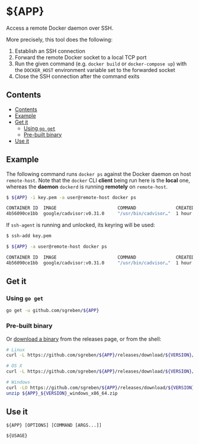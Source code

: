 # ${APP}

Access a remote Docker daemon over SSH.

More precisely, this tool does the following:

1. Establish an SSH connection
2. Forward the remote Docker socket to a local TCP port
3. Run the given command (e.g. `docker build` or `docker-compose up`) with the `DOCKER_HOST` environment variable set to the forwarded socket
4. Close the SSH connection after the command exits

## Contents

- [Contents](#contents)
- [Example](#example)
- [Get it](#get-it)
  - [Using `go get`](#using-go-get)
  - [Pre-built binary](#pre-built-binary)
- [Use it](#use-it)

## Example

The following command runs `docker ps` against the Docker daemon on host `remote-host`.
Note that the `docker` CLI **client** being run here is the **local** one, whereas the **daemon** `dockerd` is running **remotely** on `remote-host`.

```sh
$ ${APP} -i key.pem -a user@remote-host docker ps
```
```sh
CONTAINER ID  IMAGE                       COMMAND               CREATED      STATUS
4b56090ce1bb  google/cadvisor:v0.31.0     "/usr/bin/cadvisor…"  1 hour ago   Up 1 hour
```

If `ssh-agent` is running and unlocked, its keyring will be used:
```sh
$ ssh-add key.pem
```
```sh
$ ${APP} -a user@remote-host docker ps
```
```sh
CONTAINER ID  IMAGE                       COMMAND               CREATED      STATUS
4b56090ce1bb  google/cadvisor:v0.31.0     "/usr/bin/cadvisor…"  1 hour ago   Up 1 hour
```

## Get it

### Using `go get`

```sh
go get -u github.com/sgreben/${APP}
```

### Pre-built binary

Or [download a binary](https://github.com/sgreben/${APP}/releases/latest) from the releases page, or from the shell:

```sh
# Linux
curl -L https://github.com/sgreben/${APP}/releases/download/${VERSION}/${APP}_${VERSION}_linux_x86_64.tar.gz | tar xz

# OS X
curl -L https://github.com/sgreben/${APP}/releases/download/${VERSION}/${APP}_${VERSION}_osx_x86_64.tar.gz | tar xz

# Windows
curl -LO https://github.com/sgreben/${APP}/releases/download/${VERSION}/${APP}_${VERSION}_windows_x86_64.zip
unzip ${APP}_${VERSION}_windows_x86_64.zip
```

## Use it

```text
${APP} [OPTIONS] [COMMAND [ARGS...]]
```

```text
${USAGE}
```
